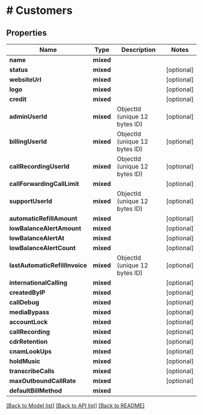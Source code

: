 # # Customers

## Properties

Name | Type | Description | Notes
------------ | ------------- | ------------- | -------------
**name** | **mixed** |  |
**status** | **mixed** |  | [optional]
**websiteUrl** | **mixed** |  | [optional]
**logo** | **mixed** |  | [optional]
**credit** | **mixed** |  | [optional]
**adminUserId** | **mixed** | ObjectId (unique 12 bytes ID) | [optional]
**billingUserId** | **mixed** | ObjectId (unique 12 bytes ID) | [optional]
**callRecordingUserId** | **mixed** | ObjectId (unique 12 bytes ID) | [optional]
**callForwardingCallLimit** | **mixed** |  | [optional]
**supportUserId** | **mixed** | ObjectId (unique 12 bytes ID) | [optional]
**automaticRefillAmount** | **mixed** |  | [optional]
**lowBalanceAlertAmount** | **mixed** |  | [optional]
**lowBalanceAlertAt** | **mixed** |  | [optional]
**lowBalanceAlertCount** | **mixed** |  | [optional]
**lastAutomaticRefillInvoice** | **mixed** | ObjectId (unique 12 bytes ID) | [optional]
**internationalCalling** | **mixed** |  | [optional]
**createdByIP** | **mixed** |  | [optional]
**callDebug** | **mixed** |  | [optional]
**mediaBypass** | **mixed** |  | [optional]
**accountLock** | **mixed** |  | [optional]
**callRecording** | **mixed** |  | [optional]
**cdrRetention** | **mixed** |  | [optional]
**cnamLookUps** | **mixed** |  | [optional]
**holdMusic** | **mixed** |  | [optional]
**transcribeCalls** | **mixed** |  | [optional]
**maxOutboundCallRate** | **mixed** |  | [optional]
**defaultBillMethod** | **mixed** |  |

[[Back to Model list]](../../README.md#models) [[Back to API list]](../../README.md#endpoints) [[Back to README]](../../README.md)
